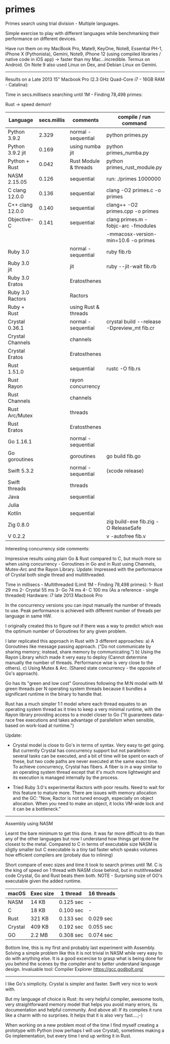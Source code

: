 # primes
Primes search using trial division - Multiple languages. 

Simple exercise to play with different languages while benchmarking their performance on different devices. 

Have run them on my MacBook Pro, Mate9, KeyOne, Note8, Essential PH-1, iPhone X (Pythonista), Gemini, Note9, iPhone 12 (using compiled libraries / native code in iOS app) -> faster than my Mac...incredible.
Termux on Android. On Note 9 also used Linux on Dex, and Debian Linux on Gemini.

-----------------------------------------------

Results on a Late 2013 15" Macbook Pro (2.3 GHz Quad-Core i7 - 16GB RAM - Catalina):

Time in secs.millisecs searching until 1M - Finding 78,498 primes: 

Rust -> speed demon!


| Language         | secs.millis |       comments        | compile / run command                       |
| ---------------- | ----------- | --------------------- | ------------------------------------------- |
| Python 3.9.2     |    2.329    | normal - sequential   | python primes.py                            |
| Python 3.9.2 jit |    0.169    | using numba jit       | python primes_numba.py                      |
| Python + Rust    |    0.042    | Rust Module & threads | python primes_rust_module.py                |
| NASM 2.15.05     |    0.126    | sequential            | run: ./primes 1000000                       |
| C clang 12.0.0   |    0.136    | sequential            | clang -O2 primes.c -o primes                |
| C++ clang 12.0.0 |    0.140    | sequential            | clang++ -O2 primes.cpp -o primes            |
| Objective-C      |    0.141    | sequential            | clang primes.m -fobjc-arc -fmodules         |
|                  |             |                       | -mmacosx-version-min=10.6 -o primes         |
| Ruby 3.0         |             | normal - sequential   | ruby fib.rb                                 |
| Ruby 3.0 jit     |             | jit                   | ruby --jit-wait fib.rb                      |
| Ruby 3.0 Eratos  |             | Eratosthenes          |                                             |
| Ruby 3.0 Ractors |             | Ractors               |                                             |
| Ruby + Rust      |             | using Rust & threads  |                                             |
| Crystal 0.36.1   |             | normal - sequential   | crystal build --release -Dpreview_mt fib.cr |
| Crystal Channels |             | channels              |                                             |
| Crystal Eratos   |             | Eratosthenes          |                                             |
| Rust 1.51.0      |             | sequential            | rustc -O fib.rs                             |
| Rust Rayon       |             | rayon concurrency     |                                             |
| Rust Channels    |             | channels              |                                             |
| Rust Arc/Mutex   |             | threads               |                                             |
| Rust Eratos      |             | Eratosthenes          |                                             |
| Go 1.16.1        |             | normal - sequential   |                                             |
| Go goroutines    |             | goroutines            | go build fib.go                             |
| Swift 5.3.2      |             | normal - sequential   | (xcode release)                             |
| Swift threads    |             | threads               |                                             |
| Java             |             | sequential            |                                             |
| Julia            |             |                       |                                             |
| Kotlin           |             | sequential            |                                             |
| Zig 0.8.0        |             |                       | zig build-exe fib.zig -O ReleaseSafe        |
| V 0.2.2          |             |                       | v -autofree fib.v                           |

Interesting concurrency side comments:

Impressive results using plain Go & Rust compared to C, but much more so when using concurrency - Goroutines in Go and in Rust using Channels, Mutex-Arc and the Rayon Library.
Update: Impressed with the performance of Crystal both single thread and multithreaded.

Time in millisecs - Multithreaded (Limit 1M - Finding 78,498 primes):
1- Rust		 29 ms
2- Crystal	 55 ms
3- Go 		 74 ms
4- C 		100 ms (As a reference - single threaded)
Hardware: i7 late 2013 Macbook Pro

In the concurrency versions you can input manually the number of threads to use. 
Peak performance is achieved with different number of threads per language in same HW.

I originally created this to figure out if there was a way to predict which was the optimum number of Goroutines for any given problem.

I later replicated this approach in Rust with 3 different approaches:
a) A Goroutines like message passing approach. (“Do not communicate by sharing memory; instead, share memory by communicating.”)
b) Using the Rayon Library which made it very easy to deploy (Cannot determine manually the number of threads. Performance wise is very close to the others).
c) Using Mutex & Arc. (Shared state concurrency - the opposite of Go's approach).

Go has its "green and low cost" Goroutines following the M:N model with M green threads per N operating system threads because it bundles a significant runtime in the binary to handle that.

Rust has a much simpler 1:1 model where each thread equates to an operating system thread as it tries to keep a very minimal runtime, with the Rayon library providing access to a model closer to Go ("It guarantees data-race free executions and takes advantage of parallelism when sensible, based on work-load at runtime.")

Update:
- Crystal model is close to Go's in terms of syntax. Very easy to get going.
But currently Crystal has concurrency support but not parallelism: several tasks can be executed, and a bit of time will be spent on each of these, but two code paths are never executed at the same exact time.
To achieve concurrency, Crystal has fibers. A fiber is in a way similar to an operating system thread except that it's much more lightweight and its execution is managed internally by the process.

- Tried Ruby 3.0's experimental Ractors with poor results. Need to wait for this feature to mature more. There are issues with memory allocation and the GC: "Now, Ractor is not tuned enough, especially on object allocation. When you need to make an object, it locks VM-wide lock and it can be a bottleneck." 


-----------------------------------------------

Assembly using NASM 

Learnt the bare minimum to get this done. It was far more difficult to do than any of the other languages but now I understand how things get done the closest to the metal.
Compared to C in terms of executable size NASM is sligtly smaller but C executable is a tiny tad faster which speaks volumes how efficient compilers are (probaly due to inlining)

Short compare of exec sizes and time it took to search primes until 1M.
C is the king of speed on 1 thread with NASM close behind, but in mutithreaded code Crystal, Go and Rust beats them both. 
NOTE - Surprising size of GO's executable given the added runtime.


| macOS  | Exec size | 1 thread  | 16 threads |
|--------|-----------|-----------|------------|
| NASM   | 14  KB    | 0.125 sec |     -      |
| C      | 18  KB    | 0.100 sec |     -      |
| Rust   | 321 KB    | 0.133 sec | 0.029 sec  |
| Crystal| 409 KB    | 0.192 sec | 0.055 sec  |
| GO     | 2.2 MB    | 0.308 sec | 0.074 sec  |


Bottom line, this is my first and probably last experiment with Assembly. 
Solving a simple problem like this it is not trivial in NASM while very easy to do with anything else.
It is a good excercise to grasp what is being done for you behind the scenes by the compiler and to better understand language design.
Invaluable tool: Compiler Explorer https://gcc.godbolt.org/

-----------------------------------------------

I like Go's simplicity. Crystal is simpler and faster. Swift very nice to work with.

But my language of choice is Rust: its very helpful compiler, awesome tools, very straightforward memory model that helps you avoid many errors, its documentation and helpful community. 
And above all: If its compiles it runs like a charm with no surprises. 
It helps that it is also very fast....;-)

When working on a new problem most of the time I find myself creating a prototype with Python (now perhaps I will use Crystal), sometimes making a Go implementation, but every time I end up writing it in Rust.


